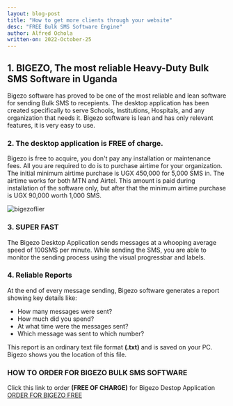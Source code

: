```yaml
---
layout: blog-post
title: "How to get more clients through your website"
desc: "FREE Bulk SMS Software Engine"
author: Alfred Ochola
written-on: 2022-October-25
---
```

## 1. BIGEZO, The most reliable Heavy-Duty Bulk SMS Software in Uganda

Bigezo software has proved to be one of the most reliable and lean software for sending Bulk SMS to recepients. The desktop application has been created specifically to serve Schools, Institutions, Hospitals, and any organization that needs it. Bigezo software is lean and has only relevant features, it is very easy to use.

### 2. The desktop application is FREE of charge.

Bigezo is free to acquire, you don't pay any installation or maintenance fees. All you are required to do is to purchase airtime for your organization. The initial minimum airtime purchase is UGX 450,000 for 5,000 SMS in. The airtime works for both MTN and Airtel. This amount is paid during installation of the software only, but after that the minimum airtime purchase is UGX 90,000 worth 1,000 SMS.

![bigezoflier]({{site.baseurl}}/bigezoflier.jpg)


### 3. SUPER FAST

The Bigezo Desktop Application sends messages at a whooping average speed of 100SMS per minute. While sending the SMS, you are able to monitor the sending process using the visual progressbar and labels.

### 4. Reliable Reports

At the end of every message sending, Bigezo software generates a report showing key details like:
- How many messages were sent?
- How much did you spend?
- At what time were the messages sent?
- Which message was sent to which number?

This report is an ordinary text file format **(.txt)**   and is saved on your PC. Bigezo shows you the location of this file.

### HOW TO ORDER FOR BIGEZO BULK SMS SOFTWARE
 
Click this link to order **(FREE OF CHARGE)** for Bigezo Destop Application
[ORDER FOR BIGEZO FREE](https://www.bigezo.com/desktop.jsp "ORDER FOR BIGEZO FREE")

